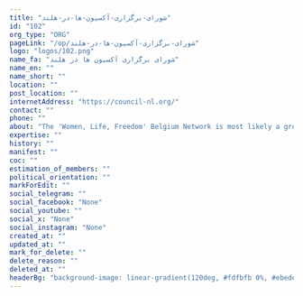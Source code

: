 ```yaml
---
title: "شورای-برگزاری-آکسیون-ها-در-هلند"
id: "102"
org_type: "ORG"
pageLink: "/op/شورای-برگزاری-آکسیون-ها-در-هلند"
logo: "logos/102.png"
name_fa: "شورای برگزاری آکسیون ها در هلند"
name_en: ""
name_short: ""
location: ""
post_location: ""
internetAddress: "https://council-nl.org/"
contact: ""
phone: ""
about: "The 'Women, Life, Freedom' Belgium Network is most likely a group or coalition of individuals and organizations in Belgium who are actively supporting the ongoing movement for women's rights, freedom, and equality in Iran. This movement, sparked by the tragic death of Mahsa Amini in September 2022, has resonated globally, and it appears that activists in Belgium have mobilized to show solidarity and contribute to the cause"
expertise: ""
history: ""
manifest: ""
coc: ""
estimation_of_members: ""
political_orientation: ""
markForEdit: ""
social_telegram: ""
social_facebook: "None"
social_youtube: ""
social_x: "None"
social_instagram: "None"
created_at: ""
updated_at: ""
mark_for_delete: ""
delete_reason: ""
deleted_at: ""
headerBg: "background-image: linear-gradient(120deg, #fdfbfb 0%, #ebedee 100%);"
---
```

